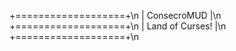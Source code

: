+===================+\n
|    ConsecroMUD    |\n
+===================+\n
|  Land of Curses!  |\n
+===================+\n
